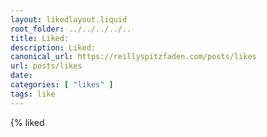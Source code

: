 ```yaml
---
layout: likedlayout.liquid
root_folder: ../../../../..
title: Liked: 
description: Liked: 
canonical_url: https://reillyspitzfaden.com/posts/likes
url: posts/likes
date: 
categories: [ "likes" ]
tags: like
---
```


{% liked <url> <title> %}
